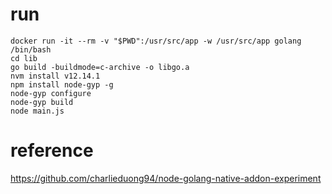 # run

```
docker run -it --rm -v "$PWD":/usr/src/app -w /usr/src/app golang /bin/bash
cd lib
go build -buildmode=c-archive -o libgo.a
nvm install v12.14.1
npm install node-gyp -g
node-gyp configure
node-gyp build
node main.js

```

# reference

https://github.com/charlieduong94/node-golang-native-addon-experiment
